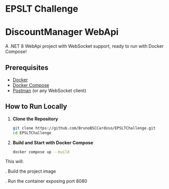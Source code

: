 # EPSLT Challenge

# DiscountManager WebApi

A .NET 8 WebApi project with WebSocket support, ready to run with Docker Compose!

## Prerequisites

- [Docker](https://www.docker.com/get-started)
- [Docker Compose](https://docs.docker.com/compose/)
- [Postman](https://www.postman.com/downloads/) (or any WebSocket client)

## How to Run Locally

1. **Clone the Repository**

   ```bash
   git clone https://github.com/BrunoBSCCardoso/EPSLTChallenge.git 
   cd EPSLTChallenge

2. **Build and Start with Docker Compose**

   ```bash
   docker compose up --build

This will:

. Build the project image

. Run the container exposing port 8080
